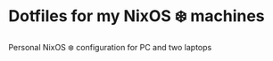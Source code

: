 # Dotfiles for my NixOS :snowflake: machines
 Personal NixOS :snowflake: configuration for PC and two laptops

